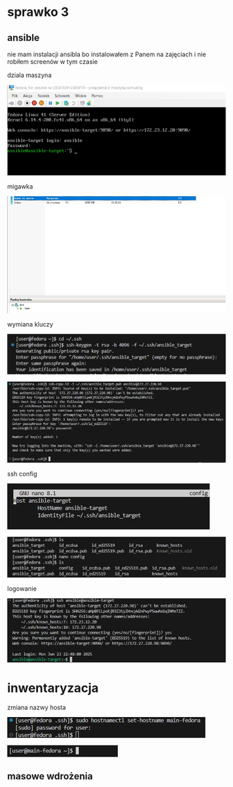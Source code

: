 # sprawko 3

## ansible

nie mam instalacji ansibla bo instalowałem z Panem na zajęciach i nie robiłem screenów w tym czasie


dziala maszyna 

![](./screeny/ansible/screen1.jpg)

migawka

![](./screeny/ansible/screen2.jpg)

wymiana kluczy

![](./screeny/ansible/screen3.jpg)

![](./screeny/ansible/screen4.jpg)

ssh config

![](./screeny/ansible/screen5.jpg)

![](./screeny/ansible/screen6.jpg)

logowanie

![](./screeny/ansible/screen7.jpg)

# inwentaryzacja

zmiana nazwy hosta

![](./screeny/ansible/screen8.jpg)

![](./screeny/ansible/screen9.jpg)


## masowe wdrożenia 
